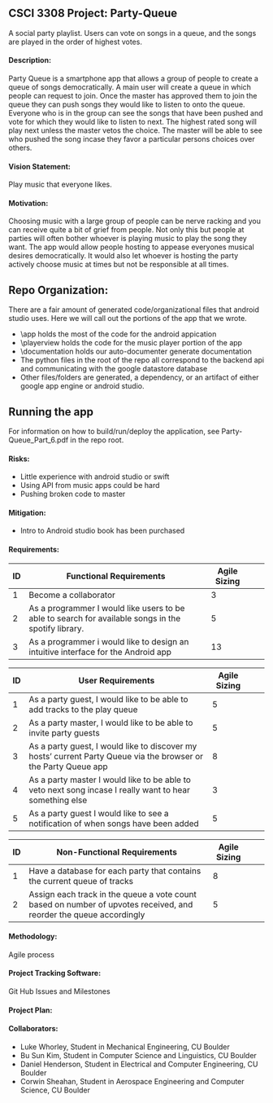 ## CSCI 3308 Project: Party-Queue
A social party playlist. Users can vote on songs in a queue, and the songs are
played in the order of highest votes.

#### Description: 
Party Queue is a smartphone app that allows a group of people to create a queue of songs democratically. A main user will create a queue in which people can request to join. Once the master has approved them to join the queue they can push songs they would like to listen to onto the queue. Everyone who is in the group can see the songs that have been pushed and vote for which they would like to listen to next. The highest rated song will play next unless the master vetos the choice. The master will be able to see who pushed the song incase they favor a particular persons choices over others.    

#### Vision Statement: 
Play music that everyone likes.

#### Motivation: 
Choosing music with a large group of people can be nerve racking and you can receive quite a bit of grief from people. Not only this but people at parties will often bother whoever is playing music to play the song they want.  The app would allow people hosting to appease everyones musical desires democratically. It would also let whoever is hosting the party actively choose music at times but not be responsible at all times. 

## Repo Organization:
There are a fair amount of generated code/organizational files that android studio uses. Here we will call out the portions of the app that we wrote. 
* \app holds the most of the code for the android appication
* \playerview holds the code for the music player portion of the app
* \documentation holds our auto-documenter generate documentation
* The python files in the root of the repo all correspond to the backend api and communicating with the google datastore database
* Other files/folders are generated, a dependency, or an artifact of either google app engine or android studio. 

## Running the app
For information on how to build/run/deploy the application, see Party-Queue_Part_6.pdf in the repo root.

#### Risks:
* Little experience with android studio or swift
* Using API from music apps could be hard
* Pushing broken code to master

#### Mitigation:
* Intro to Android studio book has been purchased

#### Requirements:

|  ID| Functional Requirements  | Agile Sizing  |   |   |
|---|---|---|---| --- |
| 1 |Become a collaborator | 3   |   |   |
| 2  | As a programmer I would like users to be able to search for available songs in the spotify library.    | 5  |   |   |
| 3   |       As a programmer i would like to design an intuitive interface for the Android app   | 13  |  |  |



| ID  |User Requirements |  Agile Sizing |   |   |
|---|---|---|---|--- |
|1   | As a party guest, I would like to be able to add tracks to the play queue|  5 |   |   |
|  2 | As a party master, I would like to be able to invite party guests| 5  |   |   |
|3  |As a party guest, I would like to discover my hosts’ current Party Queue via the browser or the Party Queue app| 8  | | |
| 4| As a party master I would like to be able to veto next song incase I really want to hear something else| 3 | | |
| 5 | As a party guest I would like to see a notification of when songs have been added| 5 | | |

| ID  |Non-Functional Requirements |  Agile Sizing |   |   |
|---|---|---|---|--- |
| 1|  Have a database for each party that contains the current queue of tracks  |  8 |    |    |
| 2|Assign each track in the queue a vote count based on number of upvotes received, and reorder the queue accordingly|  5 |    |    |


#### Methodology:
Agile process

#### Project Tracking Software: 
Git Hub Issues and Milestones

#### Project Plan:

#### Collaborators:
* Luke Whorley, Student in Mechanical Engineering, CU Boulder
* Bu Sun Kim, Student in Computer Science and Linguistics, CU Boulder
* Daniel Henderson, Student in Electrical and Computer Engineering, CU Boulder
* Corwin Sheahan, Student in Aerospace Engineering and Computer Science, CU Boulder
